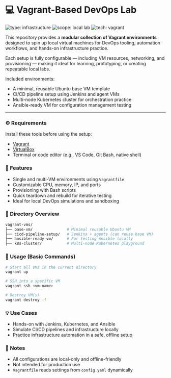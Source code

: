 # 💻 Vagrant-Based DevOps Lab

<!-- Project Identity Badges -->
![type: infrastructure](https://img.shields.io/badge/type-devops--vm-orange?style=for-the-badge)
![scope: local lab](https://img.shields.io/badge/scope-local--lab-darkgreen?style=for-the-badge)
![tech: vagrant](https://img.shields.io/badge/tech-vagrant-steelblue?style=for-the-badge)


This repository provides a **modular collection of Vagrant environments** designed to spin up local virtual machines for DevOps tooling, automation workflows, and hands-on infrastructure practice.

Each setup is fully configurable — including VM resources, networking, and provisioning — making it ideal for learning, prototyping, or creating repeatable local labs.

Included environments:
-  A minimal, reusable Ubuntu base VM template
- CI/CD pipeline setup using Jenkins and agent VMs
- Multi-node Kubernetes cluster for orchestration practice
- Ansible-ready VM for configuration management testing

---

### ⚙️ Requirements

Install these tools before using the setup:

- [Vagrant](https://www.vagrantup.com/downloads)
- [VirtualBox](https://www.virtualbox.org/wiki/Downloads)
- Terminal or code editor (e.g., VS Code, Git Bash, native shell)


### 🔑 Features

- Single and multi-VM environments using `Vagrantfile`
- Customizable CPU, memory, IP, and ports
- Provisioning with Bash scripts
- Quick teardown and rebuild for iterative testing
- Ideal for local DevOps simulations and sandboxing


### 📁 Directory Overview

```sh
vagrant-vms/
├── base-vm/               # Minimal reusable Ubuntu VM
├── cicd-pipeline-setup/   # Jenkins + agents (can reuse base VM)
├── ansible-ready-vm/      # For testing Ansible locally
├── k8s-cluster/           # Multi-node Kubernetes playground
```


###  🚀 Usage (Basic Commands)

```sh
# Start all VMs in the current directory
vagrant up

# SSH into a specific VM
vagrant ssh <vm-name>

# Destroy VM(s)
vagrant destroy -f
```


### 💡 Use Cases

- Hands-on with Jenkins, Kubernetes, and Ansible
- Simulate CI/CD pipelines and infrastructure locally
- Practice infrastructure automation in a safe, offline setup


### 📌 Notes

- All configurations are local-only and offline-friendly
- Not intended for production use
- `Vagrantfile` reads settings from `config.yaml` dynamically
